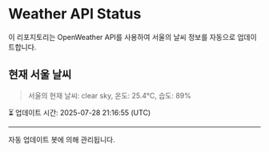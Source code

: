 
# Weather API Status

이 리포지토리는 OpenWeather API를 사용하여 서울의 날씨 정보를 자동으로 업데이트합니다.

## 현재 서울 날씨
> 서울의 현재 날씨: clear sky, 온도: 25.4°C, 습도: 89%

⏳ 업데이트 시간: 2025-07-28 21:16:55 (UTC)

---
자동 업데이트 봇에 의해 관리됩니다.
